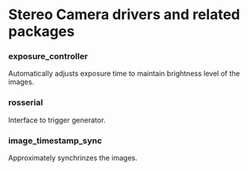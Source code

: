 # Stereo Camera drivers and related packages

### exposure_controller

Automatically adjusts exposure time to maintain brightness level of the images.

### rosserial

Interface to trigger generator.

### image_timestamp_sync

Approximately synchrinzes the images.
